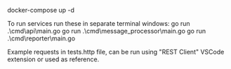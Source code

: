 docker-compose up -d

To run services run these in separate terminal windows:
go run .\cmd\api\main.go
go run .\cmd\message_processor\main.go
go run .\cmd\reporter\main.go

Example requests in tests.http file, can be run using "REST Client" VSCode extension or used as reference.
